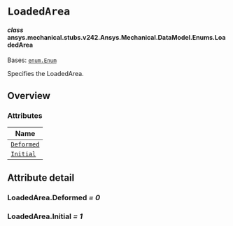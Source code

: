# `LoadedArea`

<a id="ansys.mechanical.stubs.v242.Ansys.Mechanical.DataModel.Enums.LoadedArea"></a>

#### *class* ansys.mechanical.stubs.v242.Ansys.Mechanical.DataModel.Enums.LoadedArea

Bases: [`enum.Enum`](https://docs.python.org/3/library/enum.html#enum.Enum)

Specifies the LoadedArea.

<!-- !! processed by numpydoc !! -->

<a id="overview"></a>

## Overview

### Attributes

| Name |
| -------------------------------------------------------------------------------------------------------- |
| [`Deformed`](#LoadedArea.Deformed) |
| [`Initial`](#LoadedArea.Initial) |

<a id="attribute-detail"></a>

## Attribute detail

<a id="LoadedArea.Deformed"></a>

### LoadedArea.Deformed *= 0*

<a id="LoadedArea.Initial"></a>

### LoadedArea.Initial *= 1*


